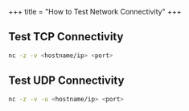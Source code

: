 +++
title = "How to Test Network Connectivity"
+++

## Test TCP Connectivity

```bash
nc -z -v <hostname/ip> <port>
```

## Test UDP Connectivity

```bash
nc -z -v -u <hostname/ip> <port>
```

